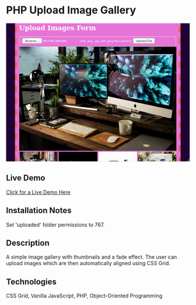 # PHP Upload Image Gallery
![Demo Image](img/php-upload-image-gallery-demo.jpg)

## Live Demo
[Click for a Live Demo Here](http://onegreatapp.com/php-upload-image-gallery/)

## Installation Notes
Set 'uploaded' folder permissions to 767.

## Description
A simple image gallery with thumbnails and a fade effect. The user can upload images which are then automatically aligned using CSS Grid.

## Technologies
CSS Grid, Vanilla JavaScript, PHP, Object-Oriented Programming